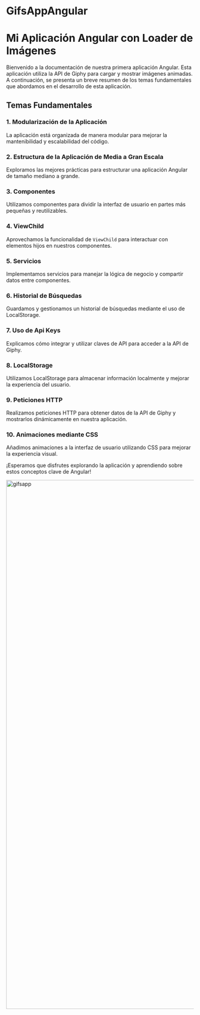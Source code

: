 # GifsAppAngular
# Mi Aplicación Angular con Loader de Imágenes

Bienvenido a la documentación de nuestra primera aplicación Angular. Esta aplicación utiliza la API de Giphy para cargar y mostrar imágenes animadas. A continuación, se presenta un breve resumen de los temas fundamentales que abordamos en el desarrollo de esta aplicación.

## Temas Fundamentales

### 1. Modularización de la Aplicación
La aplicación está organizada de manera modular para mejorar la mantenibilidad y escalabilidad del código.

### 2. Estructura de la Aplicación de Media a Gran Escala
Exploramos las mejores prácticas para estructurar una aplicación Angular de tamaño mediano a grande.

### 3. Componentes
Utilizamos componentes para dividir la interfaz de usuario en partes más pequeñas y reutilizables.

### 4. ViewChild
Aprovechamos la funcionalidad de `ViewChild` para interactuar con elementos hijos en nuestros componentes.

### 5. Servicios
Implementamos servicios para manejar la lógica de negocio y compartir datos entre componentes.

### 6. Historial de Búsquedas
Guardamos y gestionamos un historial de búsquedas mediante el uso de LocalStorage.

### 7. Uso de Api Keys
Explicamos cómo integrar y utilizar claves de API para acceder a la API de Giphy.

### 8. LocalStorage
Utilizamos LocalStorage para almacenar información localmente y mejorar la experiencia del usuario.

### 9. Peticiones HTTP
Realizamos peticiones HTTP para obtener datos de la API de Giphy y mostrarlos dinámicamente en nuestra aplicación.

### 10. Animaciones mediante CSS
Añadimos animaciones a la interfaz de usuario utilizando CSS para mejorar la experiencia visual.


¡Esperamos que disfrutes explorando la aplicación y aprendiendo sobre estos conceptos clave de Angular!


<img width="1421" alt="gifsapp" src="https://github.com/jasonccode/GifsApp-Angular/assets/105800226/23f41f08-759b-4e3e-8497-7504665f3aa8">

